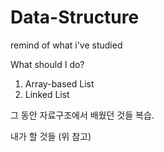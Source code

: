 # Data-Structure
remind of what i've studied

What should I do?
1. Array-based List
2. Linked List


그 동안 자료구조에서 배웠던 것들 복습.

내가 할 것들
(위 참고)
